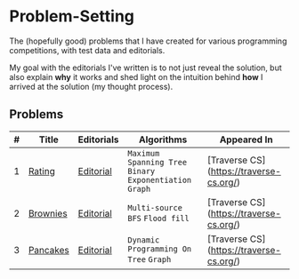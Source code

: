 # Problem-Setting
The (hopefully good) problems that I have created for various programming competitions, with test data and editorials.

My goal with the editorials I've written is to not just reveal the solution, but also explain **why** it works and shed light on the intuition behind **how** I arrived at the solution (my thought process).

## Problems

| # | Title | Editorials | Algorithms | Appeared In |
|---| ----- | ---------- | ---------- | ----------- |
1 | [Rating](./Rating/RatingEditorial.pdf) | [Editorial](./Rating/RatingEditorial.pdf) | `Maximum Spanning Tree` `Binary Exponentiation` `Graph` | [Traverse CS] (https://traverse-cs.org/) | 
2 | [Brownies](./Brownies/BrowniesEditorial.pdf) | [Editorial](./Brownies/BrowniesEditorial.pdf) | `Multi-source BFS` `Flood fill`| [Traverse CS] (https://traverse-cs.org/) | 
3 | [Pancakes](./Pancakes/PancakesEditorial.pdf) | [Editorial](./Pancakes/PancakesEditorial.pdf) | `Dynamic Programming On Tree` `Graph`| [Traverse CS] (https://traverse-cs.org/) | 